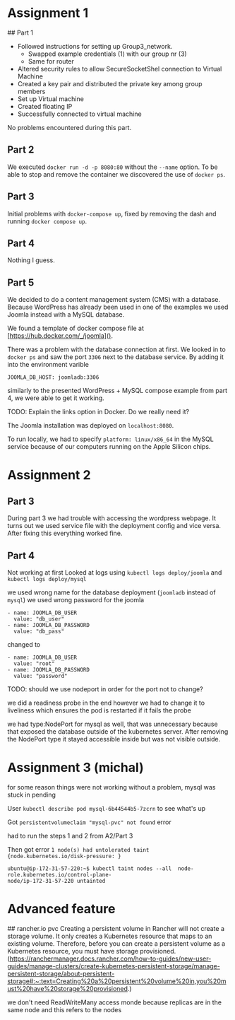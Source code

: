 # Assignment 1

## Part 1

- Followed instructions for setting up Group3_network.
  - Swapped example credentials (1) with our group nr (3)
  - Same for router
- Altered security rules to allow SecureSocketShel connection to Virtual Machine
- Created a key pair and distributed the private key among group members
- Set up Virtual machine
- Created floating IP
- Successfully connected to virtual machine

No problems encountered during this part.

## Part 2

We executed `docker run -d -p 8080:80` without the `--name` option. To be able to stop and
remove the container we discovered the use of `docker ps`.

## Part 3

Initial problems with `docker-compose up`, fixed by removing the dash and running `docker compose up`.

## Part 4

Nothing I guess.

## Part 5

We decided to do a content management system (CMS) with a database. Because WordPress has already been used in one of the examples we used Joomla instead with a MySQL database.

We found a template of docker compose file at [https://hub.docker.com/_/joomla]().

There was a problem with the database connection at first. We looked in to `docker ps` and saw the port `3306` next to the database service. By adding it into the environment varible
```
JOOMLA_DB_HOST: joomladb:3306
```
similarly to the presented WordPress + MySQL compose example from part 4, we were able to get it working.

TODO: Explain the links option in Docker. Do we really need it?

The Joomla installation was deployed on `localhost:8080`.

To run locally, we had to specify `platform: linux/x86_64` in the MySQL service because of our computers running on the Apple Silicon chips.

# Assignment 2

## Part 3
During part 3 we had trouble with accessing the wordpress webpage. It turns out we used service file with the deployment config and vice versa. After fixing this everything worked fine.

## Part 4

Not working at first
Looked at logs using `kubectl logs deploy/joomla` and `kubectl logs deploy/mysql`

we used wrong name for the database deployment (`joomladb` instead of `mysql`)
we used wrong password for the joomla
```
- name: JOOMLA_DB_USER
  value: "db_user"
- name: JOOMLA_DB_PASSWORD
  value: "db_pass"
```

changed to
```
- name: JOOMLA_DB_USER
  value: "root"
- name: JOOMLA_DB_PASSWORD
  value: "password"
```

TODO: should we use nodeport in order for the port not to change?


we did a readiness probe in the end
however we had to change it to liveliness which ensures the pod is restarted if it fails the probe


we had type:NodePort for mysql as well, that was unnecessary because that exposed the database outside of the kubernetes server. After removing the NodePort type it stayed accessible inside but was not visible outside.



# Assignment 3 (michal)

for some reason things were not working without a problem, mysql was stuck in pending

User `kubectl describe pod mysql-6b44544b5-7zcrn` to see what's up

Got `persistentvolumeclaim "mysql-pvc" not found` error

had to run the steps 1 and 2 from A2/Part 3

Then got error `1 node(s) had untolerated taint {node.kubernetes.io/disk-pressure: }`

```
ubuntu@ip-172-31-57-220:~$ kubectl taint nodes --all  node-role.kubernetes.io/control-plane-
node/ip-172-31-57-220 untainted
```


# Advanced feature

## rancher.io pvc
Creating a persistent volume in Rancher will not create a storage volume. It only creates a Kubernetes resource that maps to an existing volume. Therefore, before you can create a persistent volume as a Kubernetes resource, you must have storage provisioned.
(https://ranchermanager.docs.rancher.com/how-to-guides/new-user-guides/manage-clusters/create-kubernetes-persistent-storage/manage-persistent-storage/about-persistent-storage#:~:text=Creating%20a%20persistent%20volume%20in,you%20must%20have%20storage%20provisioned.)

we don't need ReadWriteMany access monde because replicas are in the same node and this refers to the nodes

